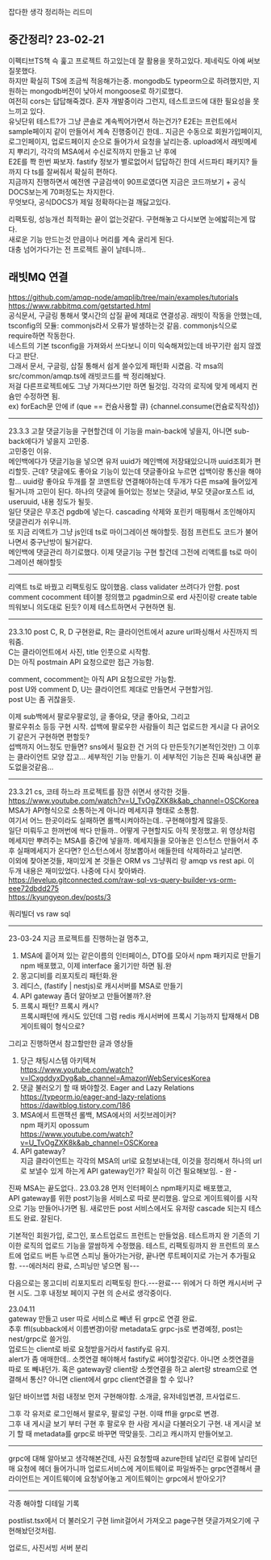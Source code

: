 잡다한 생각 정리하는 리드미

## 중간정리? 23-02-21

이펙티브TS책 슥 훑고 프로젝트 하고있는데 잘 활용을 못하고있다. 제네릭도 아예 써보질못했다.  
하지만 확실히 TS에 조금씩 적응해가는중.
mongodb도 typeorm으로 하려했지만, 지원하는 mongodb버전이 낮아서 mongoose로 하기로했다.  
여전히 cors는 답답해죽겠다.
혼자 개발중이라 그런지, 테스트코드에 대한 필요성을 못느끼고 있다.  
유닛단위 테스트?가 그냥 콘솔로 계속찍어가면서 하는건가?
E2E는 프런트에서 sample페이지 같이 만들어서 계속 진행중이긴 한데..
지금은 수동으로 회원가입페이지, 로그인페이지, 업로드페이지 순으로 들어가서 요청을 날리는중.
upload에서 래빗메세지 뿌리기, 각각의 MSA에서 수신로직까지 만들고 난 후에  
E2E를 쫙 한번 짜보자.
fastify 정보가 별로없어서 답답하긴 한데 서드파티 패키지? 들까지 다 ts를 잘써줘서 확실히 편하다.  
지금까지 진행하면서 예전엔 구글검색이 90프로였다면 지금은 코드까보기 + 공식DOCS보는게 70퍼정도는 차지한다.  
무엇보다, 공식DOCS가 제일 정확하다는걸 깨닳고있다.

리팩토링, 성능개선 최적화는 끝이 없는것같다. 구현해놓고 다시보면 눈에밟히는게 많다.  
새로운 기능 만드는것 만큼이나 머리를 계속 굴리게 된다.  
대충 넘어가다가는 전 프로젝트 꼴이 날테니까..

## 래빗MQ 연결

https://github.com/amqp-node/amqplib/tree/main/examples/tutorials  
https://www.rabbitmq.com/getstarted.html  
공식문서, 구글링 통해서 몇시간의 삽질 끝에 제대로 연결성공. 래빗이 작동을 안했는데,  
tsconfig의 모듈: commonjs라서 오류가 발생하는것 같음. commonjs식으로 require하면 작동한다.  
네스트의 기본 tsconfig을 가져와서 쓰다보니 이미 익숙해져있는데 바꾸기란 쉽지 않겠다고 판단.  
그래서 문서, 구글링, 삽질 통해서 쉽게 쓸수있게 패턴화 시켰음.
각 msa의 src/common/amqp.ts에 래빗코드를 싹 정리해놨다.  
저걸 다른프로젝트에도 그냥 가져다쓰기만 하면 될것임.
각각의 로직에 맞게 메세지 컨슘만 수정하면 됨.  
ex) forEach문 안에 if (que == 컨슘사용할 큐) {channel.consume(컨슘로직작성)}

---

23.3.3 고찰
댓글기능을 구현할건데 이 기능을 main-back에 넣을지, 아니면 sub-back에다가 넣을지 고민중.  
고민중인 이유.  
메인백에다가 댓글기능을 넣으면 유저 uuid가 메인백에 저장돼있으니까 uuid조회가 편리할듯.
근데? 댓글에도 좋아요 기능이 있는데 댓글좋아요 누르면 섭백이랑 통신을 해야함... uuid랑 좋아요 두개를 잘 코멘트랑 연결해야하는데 두개가 다른 msa에 들어있게 될거니까 고민이 된다.
하나의 댓글에 들어있는 정보는 댓글id, 부모 댓글or포스트 id, useruuid, 내용 정도가 될듯.  
일단 댓글은 무조건 pgdb에 넣는다. cascading 삭제와 포린키 매핑해서 조인해야지 댓글관리가 쉬우니까.  
또 지금 리액트가 그냥 js인데 ts로 마이그레이션 해야할듯. 점점 프런트도 코드가 불어나면서 중구난방이 될거같다.  
메인백에 댓글관리 하기로했다. 이제 댓글기능 구현 할건데 그전에 리액트를 ts로 마이그레이션 해야할듯

---

리액트 ts로 바꿨고 리팩토링도 많이했음.
class validater 쓰려다가 안함.
post comment cocomment 테이블 정의했고 pgadmin으로 erd 사진이랑 create table 띄워보니 의도대로 된듯?
이제 테스트하면서 구현하면 됨.

---

23.3.10
post C, R, D 구현완료, R는 클라이언트에서 azure url파싱해서 사진까지 띄워줌.  
C는 클라이언트에서 사진, title 인풋으로 시작함.  
D는 아직 postmain API 요청으로만 접근 가능함.

comment, cocomment는 아직 API 요청으로만 가능함.  
post U와 comment D, U는 클라이언트 제대로 만들면서 구현할거임.  
post U는 좀 귀찮을듯.

이제 sub백에서 팔로우팔로잉, 글 좋아요, 댓글 좋아요, 그리고  
팔로우취소 등등 구현 시작.
섭백에 팔로우한 사람들이 최근 업로드한 게시글 다 긁어오기 같은거 구현하면 편할듯?  
섭백까지 어느정도 만들면? sns에서 필요한 건 거의 다 만든듯?(기본적인것만)
그 이후는 클라이언트 모양 잡고... 세부적인 기능 만들기.
이 세부적인 기능은 진짜 욕심내면 끝도없을것같음...

---

23.3.21
cs, 코테 하느라 프로젝트를 잠깐 쉬면서 생각한 것들.  
https://www.youtube.com/watch?v=U_TvOgZXK8k&ab_channel=OSCKorea  
MSA가 API형식으로 소통하는게 아니라 메세지큐 형태로 소통함.  
여기서 어느 한곳이라도 실패하면 롤백시켜야하는데.. 구현해야할게 많을듯.  
일단 미뤄두고 한꺼번에 싹다 만들까.. 어떻게 구현할지도 아직 못정했고.
위 영상처럼 메세지만 뿌려주는 MSA를 중간에 넣을까.
메세지들을 모아놓은 인스턴스 만들어서 추후 실패메세지가 온다면?
인스턴스에서 정보뽑아서 애들한테 삭제하라고 날리면.  
이외에 찾아본것들, 재미있게 본 것들은
ORM vs 그냥쿼리 랑 amqp vs rest api. 이 두개 내용은 재미있었다.
나중에 다시 찾아봐라.
https://levelup.gitconnected.com/raw-sql-vs-query-builder-vs-orm-eee72dbdd275  
https://kyungyeon.dev/posts/3

쿼리빌더 vs raw sql

---

23-03-24
지금 프로젝트를 진행하는걸 멈추고,

1. MSA에 흩어져 있는 같은이름의 인터페이스, DTO를 모아서 npm 패키지로 만들기  
   npm 배포했고, 이제 interface 옮기기만 하면 됨.완
2. 몽고디비를 리포지토리 패턴화.완
3. 레디스, (fastify | nestjs)로 캐시서버를 MSA로 만들기
4. API gateway 좀더 알아보고 만들어볼까?.완
5. 프록시 패턴? 프록시 캐시?  
   프록시패턴에 캐시도 있던데 그럼 redis 캐시서버에 프록시 기능까지 탑재해서 DB 게이트웨이 형식으로?

그리고 진행하면서 참고할만한 글과 영상들

1. 당근 채팅시스템 아키텍쳐  
   https://www.youtube.com/watch?v=lCxgddyxDyg&ab_channel=AmazonWebServicesKorea
2. 댓글 불러오기 할 때 봐야할것. Eager and Lazy Relations  
   https://typeorm.io/eager-and-lazy-relations  
   https://dawitblog.tistory.com/186
3. MSA에서 트랜잭션 롤백, MSA에서의 서킷브레이커?  
   npm 패키지 opossum  
   https://www.youtube.com/watch?v=U_TvOgZXK8k&ab_channel=OSCKorea
4. API gateway?  
   지금 클라이언트는 각각의 MSA의 url로 요청보내는데,
   이것을 정리해서 하나의 url로 보낼수 있게 하는게 API gateway인가?
   확실히 이건 필요해보임. - 완 -

진짜 MSA는 끝도없다..
23.03.28
먼저 인터페이스 npm패키지로 배포했고,  
API gateway를 위한 post기능을 서비스로 따로 분리했음. 앞으로 게이트웨이를 시작으로 기능 만들어나가면 됨.
새로만든 post 서비스에서도 유저랑 cascade 되는지 테스트도 완료. 잘된다.

기본적인 회원가입, 로그인, 포스트업로드 프런트는 만들었음. 테스트까지 완
기존의 기이한 로직의 업로드 기능을 깔쌈하게 수정했음. 테스트, 리팩토링까지 완
프런트의 포스트에 업로드 버튼 누르면 스피닝 돌아가는거랑, 끝나면 루트페이지로 가는거 추가필요함. ---에러처리 완료, 스피닝만 넣으면 됨---

다음으로는 몽고디비 리포지토리 리팩토링 한다.---완료---
위에거 다 하면 캐시서버 구현 시도. 그후 내정보 페이지 구현 의 순서로 생각중이다.

23.04.11  
gateway 만들고 user 따로 서비스로 빼낸 뒤 grpc로 연결 완료.  
추후 ffl(subback에서 이름변경)이랑 metadata도 grpc-js로 변경예정, post는 nest/grpc로 쓸거임.  
업로드는 client로 바로 요청받을거라서 fastify로 유지.  
alert가 좀 애매한데.. 소켓연결 해야해서 fastify로 써야할것같다. 아니면 소켓연결을 따로 또 빼내던가. 혹은 gateway랑 client랑 소켓연결을 하고 alert랑 stream으로 연결해서 통신? 아니면 client에서 grpc client연결을 할 수 있나?

일단 바이브앱 처럼 내정보 먼저 구현해야함. 소개글, 유저네임변경, 프사업로드.

그후 각 유저로 로그인해서 팔로우, 팔로잉 구현. 이때 ffl을 grpc로 변경.  
그후 내 게시글 보기 부터 구현 후 팔로우 한 사람 게시글 다불러오기 구현. 내 게시글 보기 할 때 metadata를 grpc로 바꾸면 딱맞을듯. 그리고 캐시까지 만들어보고.

---

grpc에 대해 알아보고 생각해본건데,
사진 요청할때 azure한테 날리던 로컬에 날리던 매 요청에 헤더 들어가니까
업로드서비스에 게이트웨이로 파일쏴주는 grpc연결해서
클라이언트는 게이트웨이에 요청넣어놓고 게이트웨이는
grpc에서 받아오기?

---

각종 해야할 디테일 기록

postlist.tsx에서 더 불러오기 구현
limit걸어서 가져오고 page구현
댓글가져오기에 구현해놨던것처럼.

업로드, 사진서빙 서버 분리
